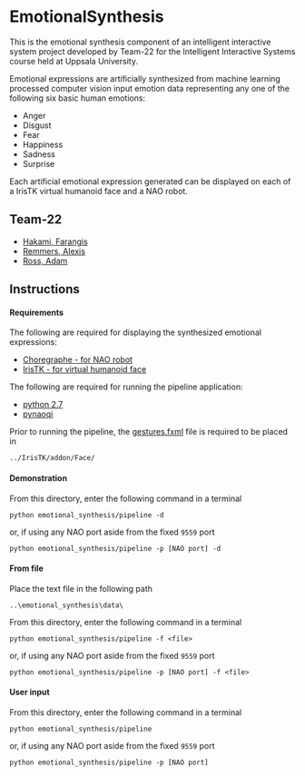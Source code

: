 # EmotionalSynthesis

This is the emotional synthesis component of an intelligent interactive system project developed by Team-22 for the Intelligent Interactive Systems course held at Uppsala University.

Emotional expressions are artificially synthesized from machine learning processed computer vision input emotion data representing any one of the following six basic human emotions: 

* Anger
* Disgust
* Fear
* Happiness
* Sadness
* Surprise

Each artificial emotional expression generated can be displayed on each of a IrisTK virtual humanoid face and a NAO robot. 

## Team-22

* [Hakami, Farangis](https://github.com/farangiis)
* [Remmers, Alexis](https://github.com/Thizizmyname)
* [Ross, Adam](https://github.com/R055A)

## Instructions

#### Requirements

The following are required for displaying the synthesized emotional expressions:

* [Choregraphe - for NAO robot](http://doc.aldebaran.com/2-4/software/choregraphe/choregraphe_overview.html)
* [IrisTK - for virtual humanoid face](http://www.iristk.net/)

The following are required for running the pipeline application:

* [python 2.7](https://www.python.org/download/releases/2.7/)
* [pynaoqi](http://doc.aldebaran.com/2-5/dev/python/install_guide.html)

Prior to running the pipeline, the [gestures.fxml](https://github.com/R055A/IntelligentaMaskiner/blob/master/Project/emotional_synthesis/virtual_human/gestures/) file is required to be placed in

```
../IrisTK/addon/Face/
```

#### Demonstration

From this directory, enter the following command in a terminal

```
python emotional_synthesis/pipeline -d
```

or, if using any NAO port aside from the fixed ```9559``` port

```
python emotional_synthesis/pipeline -p [NAO port] -d
```

#### From file

Place the text file in the following path

```
..\emotional_synthesis\data\
```

From this directory, enter the following command in a terminal

```
python emotional_synthesis/pipeline -f <file>
```

or, if using any NAO port aside from the fixed ```9559``` port

```
python emotional_synthesis/pipeline -p [NAO port] -f <file>
```

#### User input

From this directory, enter the following command in a terminal

```
python emotional_synthesis/pipeline
```

or, if using any NAO port aside from the fixed ```9559``` port

```
python emotional_synthesis/pipeline -p [NAO port]
```



